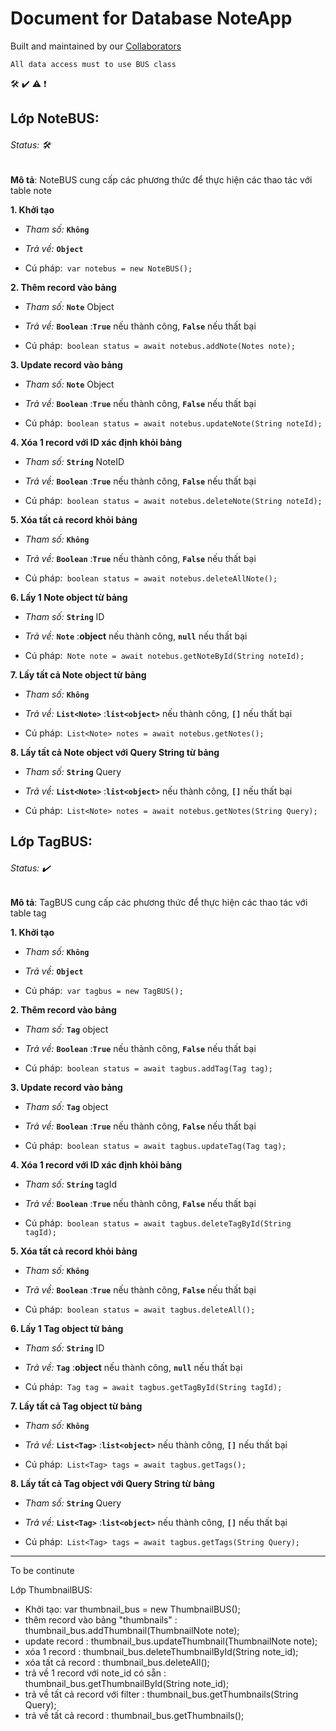 # Document for Database NoteApp

Built and maintained by our [Collaborators](#collaborators)

```
All data access must to use BUS class
```
:hammer_and_wrench:
:heavy_check_mark:
:warning:
:exclamation:
## Lớp NoteBUS:  
###### Status: :hammer_and_wrench:
**Mô tả**: NoteBUS cung cấp các phương thức để thực hiện các thao tác với table note

**1. Khởi tạo**

- *Tham số:* **`Không`**

- *Trả về:* **`Object`** 

- Cú pháp:` var notebus = new NoteBUS();`

**2. Thêm record vào bảng**

- *Tham số:* **`Note`** Object

- *Trả về:* **`Boolean`** :**`True`** nếu thành công, **`False`** nếu thất bại

- Cú pháp:` boolean status = await notebus.addNote(Notes note);`

**3. Update record vào bảng**

- *Tham số:* **`Note`** Object

- *Trả về:* **`Boolean`** :**`True`** nếu thành công, **`False`** nếu thất bại

- Cú pháp:` boolean status = await notebus.updateNote(String noteId);`

**4. Xóa 1 record với ID xác định khỏi bảng**

- *Tham số:* **`String`** NoteID

- *Trả về:* **`Boolean`** :**`True`** nếu thành công, **`False`** nếu thất bại

- Cú pháp:` boolean status = await notebus.deleteNote(String noteId);`

**5. Xóa tất cả record khỏi bảng**

- *Tham số:* **`Không`**

- *Trả về:* **`Boolean`** :**`True`** nếu thành công, **`False`** nếu thất bại

- Cú pháp:` boolean status = await notebus.deleteAllNote();`

**6. Lấy 1 Note object từ bảng**

- *Tham số:* **`String`** ID

- *Trả về:* **`Note`** :**object** nếu thành công, **`null`** nếu thất bại

- Cú pháp:` Note note = await notebus.getNoteById(String noteId);`

**7. Lấy tất cả Note object từ bảng**

- *Tham số:* **`Không`**

- *Trả về:* **`List<Note>`** :**`list<object>`** nếu thành công, **`[]`** nếu thất bại

- Cú pháp:` List<Note> notes = await notebus.getNotes();`

**8. Lấy tất cả Note object với Query String từ bảng**

- *Tham số:* **`String`** Query

- *Trả về:* **`List<Note>`** :**`list<object>`** nếu thành công, **`[]`** nếu thất bại

- Cú pháp:` List<Note> notes = await notebus.getNotes(String Query);`

## Lớp TagBUS:  
###### Status: :heavy_check_mark:
**Mô tả**: TagBUS cung cấp các phương thức để thực hiện các thao tác với table tag

**1. Khởi tạo**

- *Tham số:* **`Không`**

- *Trả về:* **`Object`** 

- Cú pháp:` var tagbus = new TagBUS();`

**2. Thêm record vào bảng**

- *Tham số:* **`Tag`** object

- *Trả về:* **`Boolean`** :**`True`** nếu thành công, **`False`** nếu thất bại

- Cú pháp:` boolean status = await tagbus.addTag(Tag tag);`

**3. Update record vào bảng**

- *Tham số:* **`Tag`** object

- *Trả về:* **`Boolean`** :**`True`** nếu thành công, **`False`** nếu thất bại

- Cú pháp:` boolean status = await tagbus.updateTag(Tag tag);`

**4. Xóa 1 record với ID xác định khỏi bảng**

- *Tham số:* **`String`** tagId

- *Trả về:* **`Boolean`** :**`True`** nếu thành công, **`False`** nếu thất bại

- Cú pháp:` boolean status = await tagbus.deleteTagById(String tagId);`

**5. Xóa tất cả record khỏi bảng**

- *Tham số:* **`Không`**

- *Trả về:* **`Boolean`** :**`True`** nếu thành công, **`False`** nếu thất bại

- Cú pháp:` boolean status = await tagbus.deleteAll();`

**6. Lấy 1 Tag object từ bảng**

- *Tham số:* **`String`** ID

- *Trả về:* **`Tag`** :**object** nếu thành công, **`null`** nếu thất bại

- Cú pháp:` Tag tag = await tagbus.getTagById(String tagId);`

**7. Lấy tất cả Tag object từ bảng**

- *Tham số:* **`Không`**

- *Trả về:* **`List<Tag>`** :**`list<object>`** nếu thành công, **`[]`** nếu thất bại

- Cú pháp:` List<Tag> tags = await tagbus.getTags();`

**8. Lấy tất cả Tag object với Query String từ bảng**

- *Tham số:* **`String`** Query

- *Trả về:* **`List<Tag>`** :**`list<object>`** nếu thành công, **`[]`** nếu thất bại

- Cú pháp:` List<Tag> tags = await tagbus.getTags(String Query);`
***
To be continute

Lớp ThumbnailBUS:
- Khởi tạo: var thumbnail_bus = new ThumbnailBUS();
- thêm record vào bảng "thumbnails" : thumbnail_bus.addThumbnail(ThumbnailNote note);
- update record : thumbnail_bus.updateThumbnail(ThumbnailNote note);
- xóa 1 record : thumbnail_bus.deleteThumbnailById(String note_id);
- xóa tất cả record : thumbnail_bus.deleteAll();
- trả về 1 record với note_id có sẵn : thumbnail_bus.getThumbnailById(String note_id);
- trả về tất cả record với filter : thumbnail_bus.getThumbnails(String Query);
- trả về tất cả record : thumbnail_bus.getThumbnails();
